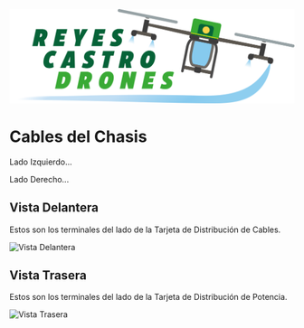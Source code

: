 [![](/Reyes-Castro-Drones_LOGO.png "Volver a la Página de Inicio")](/README.md)

# Cables del Chasis

Lado Izquierdo...

Lado Derecho...

## Vista Delantera

Estos son los terminales del lado de la Tarjeta de Distribución de Cables. 

![](/cables-chasis-1_anotada.png "Vista Delantera")

## Vista Trasera

Estos son los terminales del lado de la Tarjeta de Distribución de Potencia. 

![](/cables-chasis-2_anotada.png "Vista Trasera")

